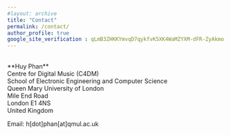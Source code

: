 ```yaml
---
#layout: archive
title: "Contact"
permalink: /contact/
author_profile: true
google_site_verification : qLmB3ZHKKYmvqD7qykfvK5XK4WaMZYXM-dFR-ZyAkmo
---
```


<br/>
**Huy Phan**<br/>Centre for Digital Music (C4DM)<br/>School of Electronic Engineering and Computer Science<br/>Queen Mary University of London<br/>Mile End Road<br/>
London E1 4NS<br/>United Kingdom<br/>

Email: h[dot]phan[at]qmul.ac.uk
